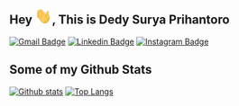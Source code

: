 ## Hey <img src="https://raw.githubusercontent.com/dedysurya13/dedysurya13/master/wave.gif" width="30px">, This is Dedy Surya Prihantoro
[![Gmail Badge](https://img.shields.io/badge/-dedysurya@mydrive.id-c14438?style=flat&logo=Gmail&logoColor=white&link=mailto:dedysurya@mydrive.id)](mailto:hello@dedysurya.my.id) 
[![Linkedin Badge](https://img.shields.io/badge/-dedysurya-0072b1?style=flat&logo=Linkedin&logoColor=white&link=https://www.linkedin.com/in/dedy-surya/)](https://www.linkedin.com/in/dedy-surya/) [![Instagram Badge](https://img.shields.io/badge/-dedysurya__-dd2a7b?style=flat&logo=instagram&logoColor=white&link=https://instagram.com/dedysurya__/)](https://www.instagram.com/dedysurya__/) 
## Some of my Github Stats
<!--- <p align=left> <img src=https://komarev.com/ghpvc/?username=dedysurya13 alt=dedysurya13 /> </p> -->

[![Github stats](https://github-readme-stats.vercel.app/api?username=dedysurya13&show_icons=true&theme=light&include_all_commits=true)](https://github.com/dedysurya13/github-readme-stats)
[![Top Langs](https://github-readme-stats.vercel.app/api/top-langs/?username=dedysurya13&layout=compact&theme=light)](https://github.com/dedysurya/github-readme-stats)
